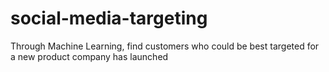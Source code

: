# social-media-targeting
Through Machine Learning, find customers who could be best targeted for a new product company has launched
